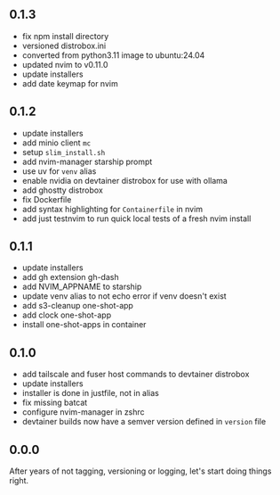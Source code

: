 ## 0.1.3

* fix npm install directory
* versioned distrobox.ini
* converted from python3.11 image to ubuntu:24.04
* updated nvim to v0.11.0
* update installers
* add date keymap for nvim

## 0.1.2

* update installers
* add minio client `mc`
* setup `slim_install.sh`
* add nvim-manager starship prompt
* use uv for `venv` alias
* enable nvidia on devtainer distrobox for use with ollama
* add ghostty distrobox
* fix Dockerfile
* add syntax highlighting for `Containerfile` in nvim
* add just testnvim to run quick local tests of a fresh nvim install

## 0.1.1

* update installers
* add gh extension gh-dash
* add NVIM_APPNAME to starship
* update venv alias to not echo error if venv doesn't exist
* add s3-cleanup one-shot-app
* add clock one-shot-app
* install one-shot-apps in container

## 0.1.0

* add tailscale and fuser host commands to devtainer distrobox
* update installers
* installer is done in justfile, not in alias
* fix missing batcat
* configure nvim-manager in zshrc
* devtainer builds now have a semver version defined in `version` file

## 0.0.0

After years of not tagging, versioning or logging, let's start doing things right.
